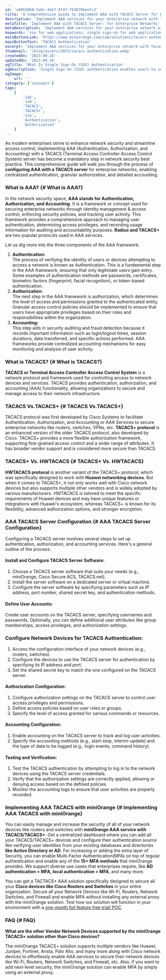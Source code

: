 ```yaml
---
id: 'e80559b8-5a9c-4de7-9f47-f83879beefc3'
title: 'A Comprehensive Guide to Implement AAA with TACACS Server for Enterprise Networks'
description: 'Implement AAA services for your enterprise network with Tacacs and Tacacs+ servers. This blog provides you with complete knowledge.'
metaTitle: 'Implement AAA with TACACS Server: for Enterprise Networks'
metaDescription: 'Implement AAA services for your enterprise network with Tacacs and Tacacs+ servers. This blog provides you with complete knowledge.'
keywords: 'sso for web applications, single sign-on for web applications'
mainButtonLink: 'https://www.miniorange.com/iam/solutions/tacacs-authentication'
mainButtonText: 'TACACS Authentication'
excerpt: 'Implement AAA services for your enterprise network with Tacacs and Tacacs+ servers. This blog provides you with complete knowledge.'
thumbnail: '/blog/assets/2023/tacacs-authentication.webp'
createdOn: '2023-09-26'
updatedOn: '2023-09-26'
ogTitle: 'What Is Single Sign-On (SSO) Authentication'
ogDescription: 'Single Sign-On (SSO) authentication enables users to securely log in with a single ID across multiple independent software systems.'
ogImage:
    url: ''
category: ['concepts']
tags:
    [
		'idp',
		'iam',
		'TACACS',
		'TACACS+',
		'sso',
		'Authentication',
		'Authorization'
    ]
---
```


As modern enterprises strive to enhance network security and streamline access control, implementing AAA (Authentication, Authorization, and Accounting) with a TACACS (Terminal Access Controller Access Control System) server has become a mandatory step in network security best practice. This comprehensive guide will walk you through the process of **configuring AAA with a TACACS server** for enterprise networks, enabling centralized authentication, granular authorization, and detailed accounting.

### What is AAA? {# What is AAA?}   

In the network security space, **AAA stands for Authentication, Authorization, and Accounting**. It is a framework or concept used for securing enterprise networks through identity management & access control, enforcing security policies, and tracking user activity. This framework provides a comprehensive approach to managing user authentication, determining access privileges, and recording usage information for auditing and accountability purposes. **Radius and TACACS+** are two popular protocols used in AAA services.  


Let us dig more into the three components of the AAA framework:

1. **Authentication:**  
The process of verifying the identity of users or devices attempting to access a network is known as Authentication. This is a fundamental step in the AAA framework, ensuring that only legitimate users gain entry. Some examples of authentication methods are passwords, certificates, biometric factors (fingerprint, facial recognition), or token-based authentication.  
2. **Authorization:**  
The next step in the AAA framework is authorization, which determines the level of access and permissions granted to the authenticated entity. Granular access control policies should be implemented to ensure that users have appropriate privileges based on their roles and responsibilities within the organization.  
3. **Accounting:**  
This step aids in security auditing and fraud detection because it records important information such as login/logout times, session durations, data transferred, and specific actions performed. AAA frameworks provide centralized accounting mechanisms for easy monitoring and analysis of user activity.  


### What is TACACS? {# What is TACACS?}  

**TACACS or Terminal Access Controller Access Control System** is a network protocol and framework used for controlling access to network devices and services. TACACS provides authentication, authorization, and accounting (AAA) functionality, allowing organizations to secure and manage access to their network infrastructure.

### TACACS Vs.TACACS+ {# TACACS Vs.TACACS+}  
TACACS protocol was first developed by Cisco Systems to facilitate Authentication, Authorization, and Accounting or AAA Services to secure enterprise networks like routers, switches, VPNs, etc. **TACACS+ protocol** is an enhanced version of the older TACACS protocol, also developed by Cisco. TACACS+ provides a more flexible authorization framework, supporting fine-grained access control and a wider range of attributes. It has broader vendor support and is considered more secure than TACACS.

### TACACS+ Vs. HWTACACS {# TACACS+ Vs. HWTACACS}  
**HWTACACS protocol** is another variant of the TACACS+ protocol, which was specifically designed to work with **Huawei networking devices**. But when it comes to TACACS+, it not only works well with Cisco network devices but also supports multiple other vendors and is widely adopted by various manufacturers. HWTACACS is tailored to meet the specific requirements of Huawei devices and may have unique features or integrations with Huawei's ecosystem, whereas TACACS+ is known for its flexibility, advanced authorization options, and stronger encryption.  

### AAA TACACS Server Configuration {# AAA TACACS Server Configuration}
Configuring a TACACS server involves several steps to set up authentication, authorization, and accounting services. Here's a general outline of the process:  

#### Install and Configure TACACS Server Software:
1. Choose a TACACS server software that suits your needs (e.g., miniOrange, Cisco Secure ACS, TACACS.net).  
2. Install the server software on a dedicated server or virtual machine.  
3. Configure the server software by specifying parameters such as IP address, port number, shared secret key, and authentication methods.  

#### Define User Accounts:  

Create user accounts on the TACACS server, specifying usernames and passwords.
Optionally, you can define additional user attributes like group memberships, access privileges, and authorization settings.  

### Configure Network Devices for TACACS Authentication:

1. Access the configuration interface of your network devices (e.g., routers, switches).
2. Configure the devices to use the TACACS server for authentication by specifying its IP address and port.
3. Set the shared secret key to match the one configured on the TACACS server.

#### Authorization Configuration:

1. Configure authorization settings on the TACACS server to control user access privileges and permissions.
2. Define access policies based on user roles or groups.
3. Specify the level of access granted for various commands or resources.

#### Accounting Configuration:

1. Enable accounting on the TACACS server to track and log user activities.
2. Specify the accounting methods (e.g., start-stop, interim-update) and the type of data to be logged (e.g., login events, command history).

#### Testing and Verification:

1. Test the TACACS authentication by attempting to log in to the network devices using the TACACS server credentials.
2. Verify that the authorization settings are correctly applied, allowing or denying access based on the defined policies.
3. Monitor the accounting logs to ensure that user activities are properly recorded.

### Implementing AAA TACACS with miniOrange {# Implementing AAA TACACS with miniOrange}

You can easily manage and increase the security of all of your network devices like routers and switches with **miniOrange AAA service with TACACS/TACACS+**. Get a centralized dashboard where you can add all your TACACS/TACACS+ devices and configure their authentication source like verifying user identities from your existing databases and directories **like Active Directory or AD**. For increasing or adding the extra layer of Security, you can enable Multi-Factor Authentication(MFA) on top of regular authentication and enable any of the **15+ MFA methods** that miniOrange provides. We support diverse use cases that enterprises require, like **AD authentication + MFA, local authentication + MFA**, and many more.  

You can get a TACTACS+ AAA solution specifically designed to secure all your **Cisco devices like Cisco Routers and Switches** in your entire organization. Secure all your Network Devices like Wi-Fi, Routers, Network Switches, and Firewall and enable MFA without installing any external proxy with the miniOrange solution. Test how our solution will function in your environment with a [one-month full feature free trial/ POC](https://www.miniorange.com/iam/free-trial)

### FAQ {# FAQ}

**What are the other Vendor Network Devices supported by the miniOrange TACACS+ solution other than Cisco devices?**  
  


The miniOrange TACACS+ solution supports multiple vendors like Huawei, Juniper, Fortinet, Arista, Palo Alto, and many more along with Cisco network devices to effortlessly enable AAA services to secure their network devices like Wi-Fi, Routers, Network Switches, and Firewall, etc. Also, if you want to add next-level security, the miniOrange solution can enable MFA by simply using an external proxy.
